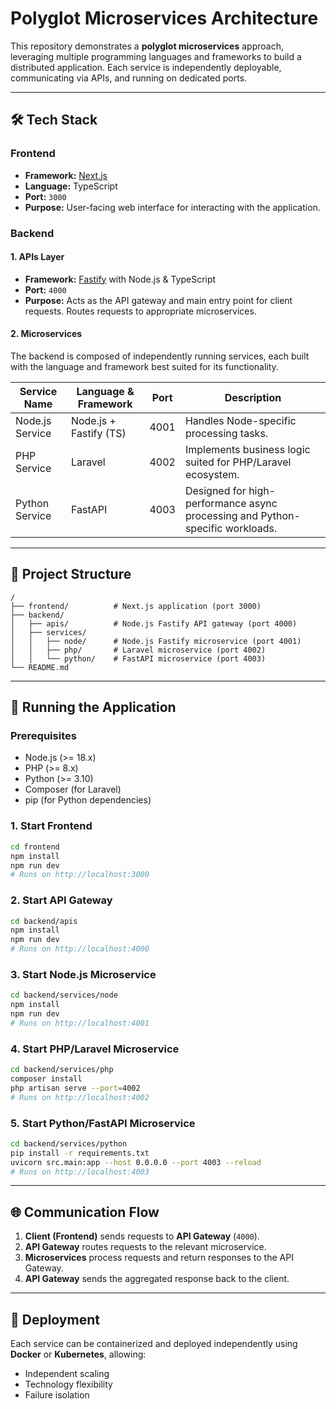 # Polyglot Microservices Architecture

This repository demonstrates a **polyglot microservices** approach, leveraging multiple programming languages and frameworks to build a distributed application. Each service is independently deployable, communicating via APIs, and running on dedicated ports.

---

## 🛠 Tech Stack

### **Frontend**

* **Framework:** [Next.js](https://nextjs.org/)
* **Language:** TypeScript
* **Port:** `3000`
* **Purpose:** User-facing web interface for interacting with the application.

### **Backend**

#### 1. **APIs Layer**

* **Framework:** [Fastify](https://fastify.dev/) with Node.js & TypeScript
* **Port:** `4000`
* **Purpose:** Acts as the API gateway and main entry point for client requests. Routes requests to appropriate microservices.

#### 2. **Microservices**

The backend is composed of independently running services, each built with the language and framework best suited for its functionality.

| Service Name    | Language & Framework   | Port | Description                                                                   |
| --------------- | ---------------------- | ---- | ----------------------------------------------------------------------------- |
| Node.js Service | Node.js + Fastify (TS) | 4001 | Handles Node-specific processing tasks.                                       |
| PHP Service     | Laravel                | 4002 | Implements business logic suited for PHP/Laravel ecosystem.                   |
| Python Service  | FastAPI                | 4003 | Designed for high-performance async processing and Python-specific workloads. |

---

## 📂 Project Structure

```
/
├── frontend/          # Next.js application (port 3000)
├── backend/
│   ├── apis/          # Node.js Fastify API gateway (port 4000)
│   ├── services/
│   │   ├── node/      # Node.js Fastify microservice (port 4001)
│   │   ├── php/       # Laravel microservice (port 4002)
│   │   └── python/    # FastAPI microservice (port 4003)
└── README.md
```

---

## 🔌 Running the Application

### **Prerequisites**

* Node.js (>= 18.x)
* PHP (>= 8.x)
* Python (>= 3.10)
* Composer (for Laravel)
* pip (for Python dependencies)

### **1. Start Frontend**

```bash
cd frontend
npm install
npm run dev
# Runs on http://localhost:3000
```

### **2. Start API Gateway**

```bash
cd backend/apis
npm install
npm run dev
# Runs on http://localhost:4000
```

### **3. Start Node.js Microservice**

```bash
cd backend/services/node
npm install
npm run dev
# Runs on http://localhost:4001
```

### **4. Start PHP/Laravel Microservice**

```bash
cd backend/services/php
composer install
php artisan serve --port=4002
# Runs on http://localhost:4002
```

### **5. Start Python/FastAPI Microservice**

```bash
cd backend/services/python
pip install -r requirements.txt
uvicorn src.main:app --host 0.0.0.0 --port 4003 --reload
# Runs on http://localhost:4003
```

---

## 🌐 Communication Flow

1. **Client (Frontend)** sends requests to **API Gateway** (`4000`).
2. **API Gateway** routes requests to the relevant microservice.
3. **Microservices** process requests and return responses to the API Gateway.
4. **API Gateway** sends the aggregated response back to the client.

---

## 🚀 Deployment

Each service can be containerized and deployed independently using **Docker** or **Kubernetes**, allowing:

* Independent scaling
* Technology flexibility
* Failure isolation
